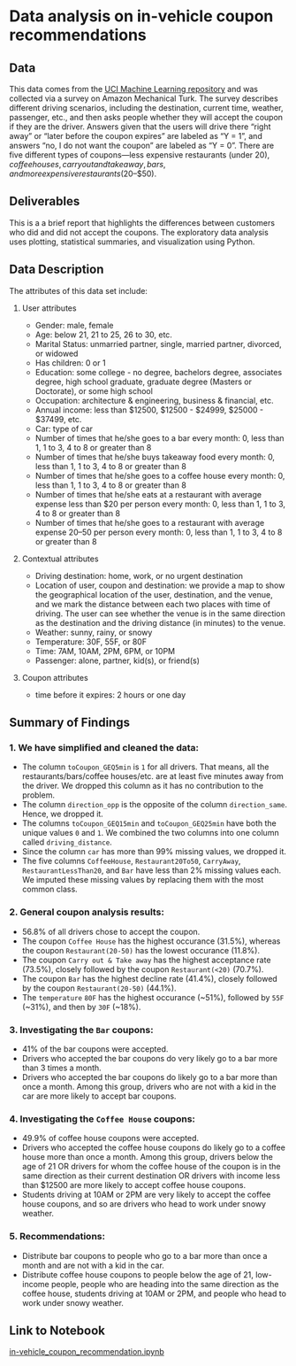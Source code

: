 # Data analysis on in-vehicle coupon recommendations


## Data
This data comes from the [UCI Machine Learning repository](https://archive.ics.uci.edu/ml/datasets/in-vehicle+coupon+recommendation) and was collected via a survey on Amazon Mechanical Turk. The survey describes different driving scenarios, including the destination, current time, weather, passenger, etc., and then asks people whether they will accept the coupon if they are the driver. Answers given that the users will drive there “right away” or “later before the coupon expires” are labeled as “Y = 1”, and answers “no, I do not want the coupon” are labeled as “Y = 0”. There are five different types of coupons—less expensive restaurants (under $20), coffee houses, carry out and take away, bars, and more expensive restaurants ($20–$50).


## Deliverables
This is a a brief report that highlights the differences between customers who did and did not accept the coupons. The exploratory data analysis uses plotting, statistical summaries, and visualization using Python.


## Data Description
The attributes of this data set include:

1. User attributes
   - Gender: male, female
   - Age: below 21, 21 to 25, 26 to 30, etc.
   - Marital Status: unmarried partner, single, married partner, divorced, or widowed
   - Has children: 0 or 1
   - Education: some college - no degree, bachelors degree, associates degree, high school graduate, graduate degree (Masters or Doctorate), or some high school
   - Occupation: architecture & engineering, business & financial, etc.
   - Annual income: less than $12500, \$12500 - $24999, \$25000 - $37499, etc.
   - Car: type of car
   - Number of times that he/she goes to a bar every month: 0, less than 1, 1 to 3, 4 to 8 or greater than 8
   - Number of times that he/she buys takeaway food every month: 0, less than 1, 1 to 3, 4 to 8 or greater than 8
   - Number of times that he/she goes to a coffee house every month: 0, less than 1, 1 to 3, 4 to 8 or greater than 8
   - Number of times that he/she eats at a restaurant with average expense less than $20 per person every month: 0, less than 1, 1 to 3, 4 to 8 or greater than 8
   - Number of times that he/she goes to a restaurant with average expense $20–$50 per person every month: 0, less than 1, 1 to 3, 4 to 8 or greater than 8

2. Contextual attributes
   - Driving destination: home, work, or no urgent destination
   - Location of user, coupon and destination: we provide a map to show the geographical location of the user, destination, and the venue, and we mark the distance between each two places with time of driving. The user can see whether the venue is in the same direction as the destination and the driving distance (in minutes) to the venue.
   - Weather: sunny, rainy, or snowy
   - Temperature: 30F, 55F, or 80F
   - Time: 7AM, 10AM, 2PM, 6PM, or 10PM
   - Passenger: alone, partner, kid(s), or friend(s)

3. Coupon attributes
   - time before it expires: 2 hours or one day
   
   
## Summary of Findings
### 1. We have simplified and cleaned the data:
- The column `toCoupon_GEQ5min` is `1` for all drivers. That means, all the restaurants/bars/coffee houses/etc. are at least five minutes away from the driver. We dropped this column as it has no contribution to the problem.
- The column `direction_opp` is the opposite of the column `direction_same`. Hence, we dropped it.
- The columns `toCoupon_GEQ15min` and `toCoupon_GEQ25min` have both the unique values `0` and `1`. We combined the two columns into one column called `driving_distance`.
- Since the column `car` has more than 99% missing values, we dropped it.
- The five columns `CoffeeHouse`, `Restaurant20To50`, `CarryAway`, `RestaurantLessThan20`, and `Bar` have less than 2% missing values each. We imputed these missing values by replacing them with the most common class.

### 2. General coupon analysis results:
- 56.8% of all drivers chose to accept the coupon.
- The coupon `Coffee House` has the highest occurance (31.5%), whereas the coupon `Restaurant(20-50)` has the lowest occurance (11.8%).
- The coupon `Carry out & Take away` has the highest acceptance rate (73.5%), closely followed by the coupon `Restaurant(<20)` (70.7%).
- The coupon `Bar` has the highest decline rate (41.4%), closely followed by the coupon `Restaurant(20-50)` (44.1%).
- The `temperature` `80F` has the highest occurance (~51%), followed by `55F` (~31%), and then by `30F` (~18%).

### 3. Investigating the `Bar` coupons:
- 41% of the bar coupons were accepted.
- Drivers who accepted the bar coupons do very likely go to a bar more than 3 times a month.
- Drivers who accepted the bar coupons do likely go to a bar more than once a month. Among this group, drivers who are not with a kid in the car are more likely to accept bar coupons.

### 4. Investigating the `Coffee House` coupons:
- 49.9% of coffee house coupons were accepted.
- Drivers who accepted the coffee house coupons do likely go to a coffee house more than once a month. Among this group, drivers below the age of 21 OR drivers for whom the coffee house of the coupon is in the same direction as their current destination OR drivers with income less than $12500 are more likely to accept coffee house coupons.
- Students driving at 10AM or 2PM are very likely to accept the coffee house coupons, and so are drivers who head to work under snowy weather.

### 5. Recommendations:
- Distribute bar coupons to people who go to a bar more than once a month and are not with a kid in the car.
- Distribute coffee house coupons to people below the age of 21, low-income people, people who are heading into the same direction as the coffee house, students driving at 10AM or 2PM, and people who head to work under snowy weather.


## Link to Notebook

[in-vehicle_coupon_recommendation.ipynb](https://github.com/jessi88/in-vehicle_coupon_recommendation/blob/main/in-vehicle_coupon_recommendation.ipynb)
